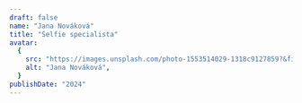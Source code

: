 ```yaml
---
draft: false
name: "Jana Nováková"
title: "Selfie specialista"
avatar:
  {
    src: "https://images.unsplash.com/photo-1553514029-1318c9127859?&fit=crop&w=280",
    alt: "Jana Nováková",
  }
publishDate: "2024"
---
```

